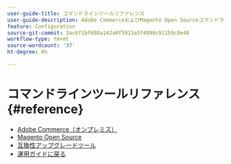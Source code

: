 ```yaml
---
user-guide-title: コマンドラインツールリファレンス
user-guide-description: Adobe CommerceおよびMagento Open Sourceコマンドラインツールで使用可能なすべてのコマンド、引数およびオプションについて説明します。
feature: Configuration
source-git-commit: 3ac6f1bfd88a142a0f5913a5f4090c91159c0e46
workflow-type: tm+mt
source-wordcount: '37'
ht-degree: 0%

---
```



# コマンドラインツールリファレンス {#reference}

- [Adobe Commerce（オンプレミス）](commerce-on-premises.md)
- [Magento Open Source](magento-open-source.md)
- [互換性アップグレードツール](uct.md)
- [運用ガイドに戻る](https://experienceleague.adobe.com/docs/commerce-operations/operational-guides/home.html)
